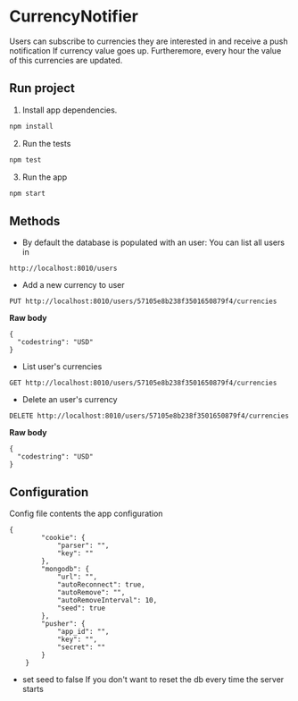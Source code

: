 # CurrencyNotifier
Users can subscribe to currencies they are interested in and receive a push notification If currency value goes up.
Furtheremore, every hour the value of this currencies are updated.

## Run project

1) Install app dependencies.
```javascript
npm install
```

2) Run the tests
```javascript
npm test
```

3) Run the app
```javascript
npm start
```
## Methods
- By default the database is populated with an user:
You can list all users in 
```
http://localhost:8010/users
```

- Add a new currency to user
```
PUT http://localhost:8010/users/57105e8b238f3501650879f4/currencies
```
**Raw body**
```
{
  "codestring": "USD"
}
```

- List user's currencies
```
GET http://localhost:8010/users/57105e8b238f3501650879f4/currencies
```

- Delete an user's currency
```
DELETE http://localhost:8010/users/57105e8b238f3501650879f4/currencies
```
**Raw body**
```
{
  "codestring": "USD"
}
```

## Configuration
Config file contents the app configuration

```
{
		"cookie": {
			"parser": "",
			"key": ""
		},
		"mongodb": {
			"url": "",
			"autoReconnect": true,
			"autoRemove": "",
			"autoRemoveInterval": 10,
			"seed": true
		},
		"pusher": {
			"app_id": "",
			"key": "",
			"secret": ""
		}
	}
```
- set seed to false If you don't want to reset the db every time the server starts
